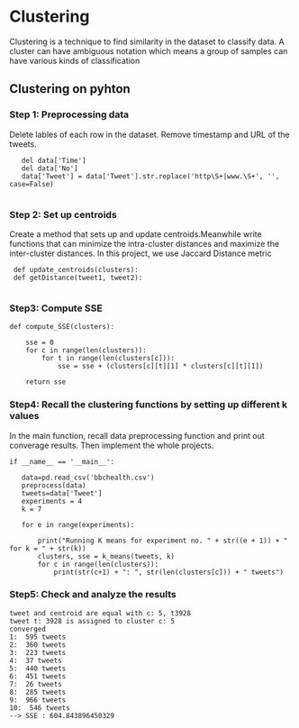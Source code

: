 # Clustering 
Clustering is a technique to find similarity in the dataset to classify data. A cluster can have ambiguous notation which means a group of samples can have various kinds of classification
## Clustering on pyhton
### Step 1: Preprocessing data
Delete lables of each row in the dataset. Remove timestamp and URL of the tweets.
```
   del data['Time']
   del data['No']
   data['Tweet'] = data['Tweet'].str.replace('http\S+|www.\S+', '', case=False)
   
```
### Step 2: Set up centroids
Create a method that sets up and update centroids.Meanwhile write functions that can minimize the intra-cluster distances and maximize the inter-cluster distances. In this project, we 
use Jaccard Distance metric
```
 def update_centroids(clusters):
 def getDistance(tweet1, tweet2):
 
```
### Step3: Compute SSE
```
def compute_SSE(clusters):

    sse = 0
    for c in range(len(clusters)):
        for t in range(len(clusters[c])):
            sse = sse + (clusters[c][t][1] * clusters[c][t][1])

    return sse
 ```
 ### Step4: Recall the clustering functions by setting up different k values
 In the main function, recall data preprocessing function and print out converage results. Then implement the whole projects.
 ```
 if __name__ == '__main__':

    data=pd.read_csv('bbchealth.csv')
    preprocess(data)
    tweets=data['Tweet']
    experiments = 4
    k = 7
   
    for e in range(experiments):

        print("Running K means for experiment no. " + str((e + 1)) + " for k = " + str(k))
        clusters, sse = k_means(tweets, k)
        for c in range(len(clusters)):
            print(str(c+1) + ": ", str(len(clusters[c])) + " tweets")
 ```
 ### Step5: Check and analyze the results
 ```
tweet and centroid are equal with c: 5, t3928
tweet t: 3928 is assigned to cluster c: 5
converged
1:  595 tweets
2:  360 tweets
3:  223 tweets
4:  37 tweets
5:  440 tweets
6:  451 tweets
7:  26 tweets
8:  285 tweets
9:  966 tweets
10:  546 tweets
--> SSE : 604.843896450329
```
 
 
 
 
